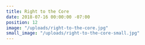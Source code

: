 ```yaml
---
title: Right to the Core
date: 2018-07-16 00:00:00 -07:00
position: 12
image: "/uploads/right-to-the-core.jpg"
small_image: "/uploads/right-to-the-core-small.jpg"
---
```


